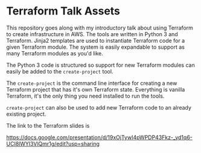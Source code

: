 # Terraform Talk Assets

This repository goes along with my introductory talk about using
Terraform to create infrastructure in AWS. The tools are written in
Python 3 and Terraform. Jinja2 templates are used to instantiate 
Terraform code for a given Terraform module. The system is easily
expandable to support as many Terraform modules as you'd like.

The Python 3 code is structured so support for new Terraform modules
can easily be added to the `create-project` tool.

The `create-project` is the command line interface for creating a
new Terraform project that has it's own Terraform state. Everything
is vanilla Terraform, it's the only thing you need installed to run
the tools.

`create-project` can also be used to add new Terraform code to an
already existing project.

The link to the Terraform slides is

https://docs.google.com/presentation/d/19xOjTywI4pWPDP43Fkz-_yd1q6-UCI8lWYl3VlQmr1g/edit?usp=sharing


